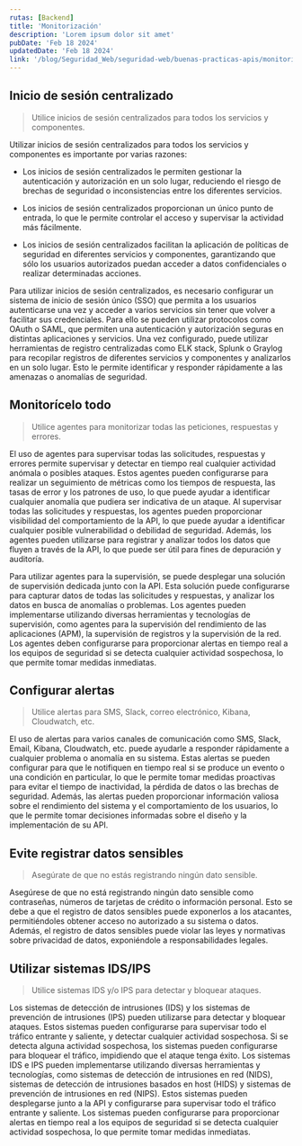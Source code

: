 ```yaml
---
rutas: [Backend]
title: 'Monitorización'
description: 'Lorem ipsum dolor sit amet'
pubDate: 'Feb 18 2024'
updatedDate: 'Feb 18 2024'
link: '/blog/Seguridad_Web/seguridad-web/buenas-practicas-apis/monitoring'
---
```


## Inicio de sesión centralizado
> Utilice inicios de sesión centralizados para todos los servicios y componentes.

Utilizar inicios de sesión centralizados para todos los servicios y componentes es importante por varias razones:

* Los inicios de sesión centralizados le permiten gestionar la autenticación y autorización en un solo lugar, reduciendo el riesgo de brechas de seguridad o inconsistencias entre los diferentes servicios.

* Los inicios de sesión centralizados proporcionan un único punto de entrada, lo que le permite controlar el acceso y supervisar la actividad más fácilmente.

* Los inicios de sesión centralizados facilitan la aplicación de políticas de seguridad en diferentes servicios y componentes, garantizando que sólo los usuarios autorizados puedan acceder a datos confidenciales o realizar determinadas acciones.

Para utilizar inicios de sesión centralizados, es necesario configurar un sistema de inicio de sesión único (SSO) que permita a los usuarios autenticarse una vez y acceder a varios servicios sin tener que volver a facilitar sus credenciales. Para ello se pueden utilizar protocolos como OAuth o SAML, que permiten una autenticación y autorización seguras en distintas aplicaciones y servicios. Una vez configurado, puede utilizar herramientas de registro centralizadas como ELK stack, Splunk o Graylog para recopilar registros de diferentes servicios y componentes y analizarlos en un solo lugar. Esto le permite identificar y responder rápidamente a las amenazas o anomalías de seguridad.

## Monitorícelo todo
> Utilice agentes para monitorizar todas las peticiones, respuestas y errores.

El uso de agentes para supervisar todas las solicitudes, respuestas y errores permite supervisar y detectar en tiempo real cualquier actividad anómala o posibles ataques. Estos agentes pueden configurarse para realizar un seguimiento de métricas como los tiempos de respuesta, las tasas de error y los patrones de uso, lo que puede ayudar a identificar cualquier anomalía que pudiera ser indicativa de un ataque. Al supervisar todas las solicitudes y respuestas, los agentes pueden proporcionar visibilidad del comportamiento de la API, lo que puede ayudar a identificar cualquier posible vulnerabilidad o debilidad de seguridad. Además, los agentes pueden utilizarse para registrar y analizar todos los datos que fluyen a través de la API, lo que puede ser útil para fines de depuración y auditoría.

Para utilizar agentes para la supervisión, se puede desplegar una solución de supervisión dedicada junto con la API. Esta solución puede configurarse para capturar datos de todas las solicitudes y respuestas, y analizar los datos en busca de anomalías o problemas. Los agentes pueden implementarse utilizando diversas herramientas y tecnologías de supervisión, como agentes para la supervisión del rendimiento de las aplicaciones (APM), la supervisión de registros y la supervisión de la red. Los agentes deben configurarse para proporcionar alertas en tiempo real a los equipos de seguridad si se detecta cualquier actividad sospechosa, lo que permite tomar medidas inmediatas.

## Configurar alertas
> Utilice alertas para SMS, Slack, correo electrónico, Kibana, Cloudwatch, etc.

El uso de alertas para varios canales de comunicación como SMS, Slack, Email, Kibana, Cloudwatch, etc. puede ayudarle a responder rápidamente a cualquier problema o anomalía en su sistema. Estas alertas se pueden configurar para que le notifiquen en tiempo real si se produce un evento o una condición en particular, lo que le permite tomar medidas proactivas para evitar el tiempo de inactividad, la pérdida de datos o las brechas de seguridad. Además, las alertas pueden proporcionar información valiosa sobre el rendimiento del sistema y el comportamiento de los usuarios, lo que le permite tomar decisiones informadas sobre el diseño y la implementación de su API.

## Evite registrar datos sensibles
> Asegúrate de que no estás registrando ningún dato sensible.

Asegúrese de que no está registrando ningún dato sensible como contraseñas, números de tarjetas de crédito o información personal. Esto se debe a que el registro de datos sensibles puede exponerlos a los atacantes, permitiéndoles obtener acceso no autorizado a su sistema o datos. Además, el registro de datos sensibles puede violar las leyes y normativas sobre privacidad de datos, exponiéndole a responsabilidades legales.

## Utilizar sistemas IDS/IPS
> Utilice sistemas IDS y/o IPS para detectar y bloquear ataques.

Los sistemas de detección de intrusiones (IDS) y los sistemas de prevención de intrusiones (IPS) pueden utilizarse para detectar y bloquear ataques. Estos sistemas pueden configurarse para supervisar todo el tráfico entrante y saliente, y detectar cualquier actividad sospechosa. Si se detecta alguna actividad sospechosa, los sistemas pueden configurarse para bloquear el tráfico, impidiendo que el ataque tenga éxito. Los sistemas IDS e IPS pueden implementarse utilizando diversas herramientas y tecnologías, como sistemas de detección de intrusiones en red (NIDS), sistemas de detección de intrusiones basados en host (HIDS) y sistemas de prevención de intrusiones en red (NIPS). Estos sistemas pueden desplegarse junto a la API y configurarse para supervisar todo el tráfico entrante y saliente. Los sistemas pueden configurarse para proporcionar alertas en tiempo real a los equipos de seguridad si se detecta cualquier actividad sospechosa, lo que permite tomar medidas inmediatas.
